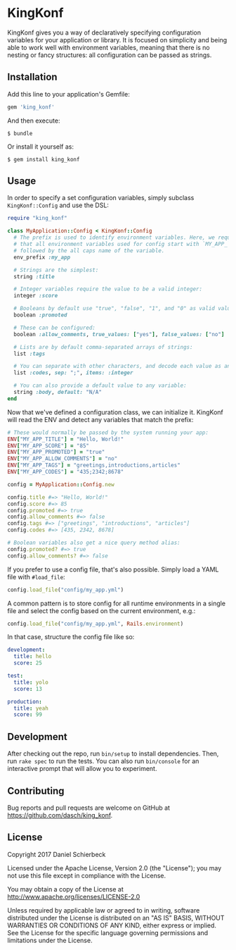 # KingKonf

KingKonf gives you a way of declaratively specifying configuration variables for your application or library. It is focused on simplicity and being able to work well with environment variables, meaning that there is no nesting or fancy structures: all configuration can be passed as strings.

## Installation

Add this line to your application's Gemfile:

```ruby
gem 'king_konf'
```

And then execute:

    $ bundle

Or install it yourself as:

    $ gem install king_konf

## Usage

In order to specify a set configuration variables, simply subclass `KingKonf::Config` and use the DSL:

```ruby
require "king_konf"

class MyApplication::Config < KingKonf::Config
  # The prefix is used to identify environment variables. Here, we require
  # that all environment variables used for config start with `MY_APP_`,
  # followed by the all caps name of the variable.
  env_prefix :my_app

  # Strings are the simplest:
  string :title

  # Integer variables require the value to be a valid integer:
  integer :score

  # Booleans by default use "true", "false", "1", and "0" as valid values:
  boolean :promoted

  # These can be configured:
  boolean :allow_comments, true_values: ["yes"], false_values: ["no"]

  # Lists are by default comma-separated arrays of strings:
  list :tags

  # You can separate with other characters, and decode each value as another type:
  list :codes, sep: ";", items: :integer

  # You can also provide a default value to any variable:
  string :body, default: "N/A"
end
```

Now that we've defined a configuration class, we can initialize it. KingKonf will read the ENV and detect any variables that match the prefix:

```ruby
# These would normally be passed by the system running your app:
ENV["MY_APP_TITLE"] = "Hello, World!"
ENV["MY_APP_SCORE"] = "85"
ENV["MY_APP_PROMOTED"] = "true"
ENV["MY_APP_ALLOW_COMMENTS"] = "no"
ENV["MY_APP_TAGS"] = "greetings,introductions,articles"
ENV["MY_APP_CODES"] = "435;2342;8678"

config = MyApplication::Config.new

config.title #=> "Hello, World!"
config.score #=> 85
config.promoted #=> true
config.allow_comments #=> false
config.tags #=> ["greetings", "introductions", "articles"]
config.codes #=> [435, 2342, 8678]

# Boolean variables also get a nice query method alias:
config.promoted? #=> true
config.allow_comments? #=> false
```

If you prefer to use a config file, that's also possible. Simply load a YAML file with `#load_file`:

```ruby
config.load_file("config/my_app.yml")
```

A common pattern is to store config for all runtime environments in a single file and select the config based on the current environment, e.g.:

```ruby
config.load_file("config/my_app.yml", Rails.environment)
```

In that case, structure the config file like so:

```yaml
development:
  title: hello
  score: 25

test:
  title: yolo
  score: 13

production:
  title: yeah
  score: 99
```


## Development

After checking out the repo, run `bin/setup` to install dependencies. Then, run `rake spec` to run the tests. You can also run `bin/console` for an interactive prompt that will allow you to experiment.

## Contributing

Bug reports and pull requests are welcome on GitHub at https://github.com/dasch/king_konf.

## License

Copyright 2017 Daniel Schierbeck

Licensed under the Apache License, Version 2.0 (the "License"); you may not use this file except in compliance with the License.

You may obtain a copy of the License at http://www.apache.org/licenses/LICENSE-2.0

Unless required by applicable law or agreed to in writing, software distributed under the License is distributed on an "AS IS" BASIS, WITHOUT WARRANTIES OR CONDITIONS OF ANY KIND, either express or implied. See the License for the specific language governing permissions and limitations under the License.
